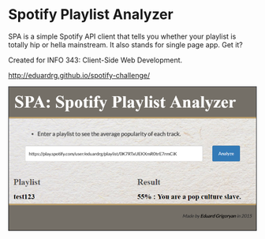 # Spotify Playlist Analyzer
SPA is a simple Spotify API client that tells you whether your playlist is totally hip or hella mainstream. It also stands for single page app. Get it?

Created for INFO 343: Client-Side Web Development.

http://eduardrg.github.io/spotify-challenge/

![Screenshot of the app indicating that a playlist is mainstream](https://github.com/eduardrg/SpotifyPlaylistAnalyzer/blob/master/SPA_Screenshot.PNG)
